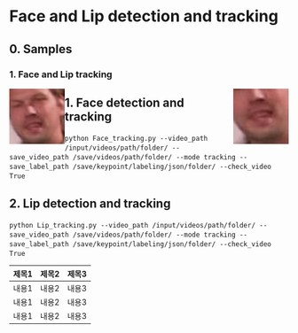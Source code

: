 # Face and Lip detection and tracking

## 0. Samples
### 1. Face and Lip tracking
<div>
  <img src="https://github.com/jungwook518/Face_Lip_detection_tracking/blob/master/samples/Face_ex1.gif" style="float: left;" width="100" height="100">
  <img src="https://github.com/jungwook518/Face_Lip_detection_tracking/blob/master/samples/Lip_ex1.gif" style="float: right;" width="100" height="100">
</div>

## 1. Face detection and tracking
```python Face_tracking.py --video_path /input/videos/path/folder/ --save_video_path /save/videos/path/folder/ --mode tracking --save_label_path /save/keypoint/labeling/json/folder/ --check_video True```

## 2. Lip detection and tracking
```python Lip_tracking.py --video_path /input/videos/path/folder/ --save_video_path /save/videos/path/folder/ --mode tracking --save_label_path /save/keypoint/labeling/json/folder/ --check_video True```

| 제목1 | 제목2 | 제목3 |
|:---:|:---:|:---:|
| 내용1 | 내용2 | 내용3 |
| 내용1 | 내용2 | 내용3 |
| 내용1 | 내용2 | 내용3 |


